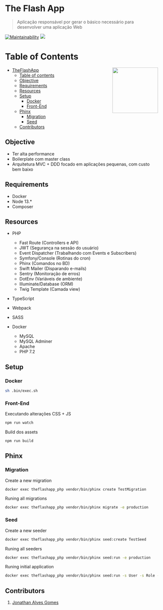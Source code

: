 # The Flash App
> Aplicação responsável por gerar o básico necessário para desenvolver uma aplicação Web

[![Maintainability](https://api.codeclimate.com/v1/badges/ab4f2041a09a3434a3a2/maintainability)](https://codeclimate.com/github/jonathangomes17/php-the-flash-app/maintainability)
<a href="https://codeclimate.com/github/jonathangomes17/php-the-flash-app/test_coverage"><img src="https://api.codeclimate.com/v1/badges/ab4f2041a09a3434a3a2/test_coverage" /></a>

__Table of Contents__
=====================

<img align="right" srcset="https://i.imgur.com/qJmbQPo.jpeg, https://i.imgur.com/qJmbQPo.jpeg 1.5x, https://i.imgur.com/qJmbQPo.jpeg 2x" src="https://i.imgur.com/qJmbQPo.jpeg" width="150px;" />

<!--ts-->
* [TheFlashApp](#the-flash-app)
    * [Table of contents](#table-of-contents)
    * [Objective](#objective)
    * [Requirements](#requirements)
    * [Resources](#resources)
    * [Setup](#setup)
        * [Docker](#docker)
        * [Front-End](#front-end)
    * [Phinx](#phinx)
        * [Migration](#migration)
        * [Seed](#seed)
    * [Contributors](#contributors)
<!--te-->

## Objective

- Ter alta performance
- Boilerplate com master class
- Arquitetura MVC + DDD focado em aplicações pequenas, com custo bem baixo

## Requirements

* Docker
* Node 13.*
* Composer


## Resources

- PHP
  
  - Fast Route (Controllers e API)
  - JWT (Segurança na sessão do usuário)
  - Event Dispatcher (Trabalhando com Events e Subscribers)
  - Symfony/Console (Rotinas do cron)
  - Phinx (Comandos no BD)
  - Swift Mailer (Disparando e-mails)
  - Sentry (Monitoração de erros)
  - DotEnv (Variáveis de ambiente)
  - Illuminate/Database (ORM)
  - Twig Template (Camada view)

- TypeScript
- Webpack
- SASS
- Docker

  - MySQL
  - MySQL Adminer
  - Apache
  - PHP 7.2

## Setup

### Docker
```bash
sh .bin/exec.sh
```

### Front-End

Executando alterações CSS + JS 
```bash
npm run watch
```

Build dos assets
```bash
npm run build
```

## Phinx

### Migration

Create a new migration
```bash
docker exec theflashapp_php vendor/bin/phinx create TestMigration
```

Runing all migrations
```bash
docker exec theflashapp_php vendor/bin/phinx migrate -e production
```

### Seed

Create a new seeder
```bash
docker exec theflashapp_php vendor/bin/phinx seed:create TestSeed
```

Runing all seeders
```bash
docker exec theflashapp_php vendor/bin/phinx seed:run -e production
```

Runing initial application
```bash
docker exec theflashapp_php vendor/bin/phinx seed:run -s User -s Role -s UserRole -s Action -s RoleAction -e production 
```

## Contributors

1. [Jonathan Alves Gomes](https://github.com/jonathangomes17)
